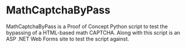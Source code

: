 MathCaptchaByPass
=================

MathCaptchaByPass is a Proof of Concept Python script to test the bypassing of a HTML-based math CAPTCHA.  Along with this script is an ASP .NET Web Forms site to test the script against.
